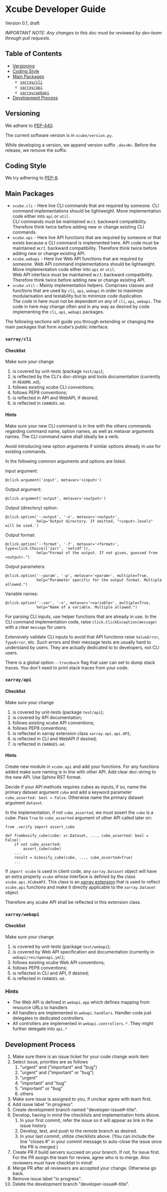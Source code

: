 # Xcube Developer Guide

Version 0.1, draft

*IMPORTANT NOTE: Any changes to this doc must be reviewed by dev-team through pull requests.* 

## Table of Contents

- [Versioning](#versioning)
- [Coding Style](#coding-style)
- [Main Packages](#main-packages)
    - [`xarray/cli`](#package-xarray-cli)
    - [`xarray/api`](#package-xarray-api)
    - [`xarray/webapi`](#package-xarray-webapi)
- [Development Process](#development-process)

## Versioning

We adhere to [PEP-440](https://www.python.org/dev/peps/pep-0440/).

The current software version is in `xcube/version.py`.

While developing a version, we append version suffix `.dev<N>`.
Before the release, we remove the suffix.

## Coding Style

We try adhering to [PEP-8](https://www.python.org/dev/peps/pep-0008/).

## Main Packages

* `xcube.cli` - Here live CLI commands that are required by someone. 
  CLI command implementations should be lightweight. 
  Move implementation code either into `api` or `util`.  
  CLI commands must be maintained w.r.t. backward compatibility.
  Therefore think twice before adding new or change existing CLI commands. 
* `xcube.api` - Here live API functions that are required by someone or that exists because a CLI 
  command is implemented here. 
  API code must be maintained w.r.t. backward compatibility.
  Therefore think twice before adding new or change existing API. 
* `xcube.webapi` - Here live Web API functions that are required by someone. 
  Web API command implementations should be lightweight.
  Move implementation code either into `api` or `util`.  
  Web API interface must be maintained w.r.t. backward compatibility.
  Therefore think twice before adding new or change existing API.
* `xcube.util` - Mainly implementation helpers. 
  Comprises classes and functions that are used by `cli`, `api`, `webapi` 
  in order to maximize modularisation and testability but to minimize code duplication.  
  The code in here must not be dependent on any of `cli`, `api`, `webapi`.
  The code in here may change often and in any way as desired by code 
  implementing the `cli`, `api`, `webapi` packages.    

The following sections will guide you through extending or changing the main packages that form
xcube's public interface.

### `xarray/cli`

#### Checklist

Make sure your change

1. is covered by unit-tests (package `test/api`); 
1. is reflected by the CLI's doc-strings and tools documentation (currently in `README.md`);
1. follows existing xcube CLI conventions;
1. follows PEP8 conventions;
1. is reflected in API and WebAPI, if desired;
1. is reflected in `CHANGES.md`.

#### Hints

Make sure your new CLI command is in line with the others commands regarding 
command name, option names, as well as metavar arguments names. 
The CLI command name shall ideally be a verb.

Avoid introducing new option arguments if similar options already in use 
for existing commands.

In the following common arguments and options are listed.

Input argument:

    @click.argument('input', metavar='<input>')

Output argument:

    @click.argument('output', metavar='<output>')

Output (directory) option:

    @click.option('--output', '-o', metavar='<output>',
                  help='Output directory. If omitted, "<input>.levels" will be used.')

Output format:

    @click.option('--format', '-f', metavar='<format>', type=click.Choice(['zarr', 'netcdf']),
                  help="Format of the output. If not given, guessed from <output>.")

Output parameters:

    @click.option('--param', '-p', metavar='<param>', multiple=True,
                  help="Parameter specific for the output format. Multiple allowed.")

Variable names:

    @click.option('--var', '-v', metavar='<variable>', multiple=True,
                  help="Name of a variable. Multiple allowed.")


For parsing CLI inputs, use helper functions that are already in use.
In the CLI command implementation code, raise `click.ClickException(message)` 
with a clear `message` for users.

Extensively validate CLI inputs to avoid that API functions raise 
`ValueError`, `TypeError`, etc. Such errors and their message texts are
usually hard to understand by users. They are actually dedicated to 
to developers, not CLI users.

There is a global option `--traceback` flag that user can set to dump stack traces. 
You don't need to print stack traces from your code.  

### `xarray/api`

#### Checklist

Make sure your change

1. is covered by unit-tests (package `test/api`); 
1. is covered by API documentation;
1. follows existing xcube API conventions;
1. follows PEP8 conventions;
1. is reflected in xarray extension class `xarray.api.api.API`;
1. is reflected in CLI and WebAPI if desired;
1. is reflected in `CHANGES.md`.

#### Hints

Create new module in `xcube.api` and add your functions.
For any functions added make sure naming is in line with other API.
Add clear doc-string to the new API. Use Sphinx RST format.

Decide if your API methods requires cubes as inputs, 
if so, name the primary dataset argument `cube` and add a 
keyword parameter `cube_asserted: bool = False`. 
Otherwise name the primary dataset argument `dataset`.

In the implementation, if not `cube_asserted`, 
we must assert the `cube` is a cube. 
Pass `True` to `cube_asserted` argument of other API called later on: 
    
    from .verify import assert_cube

    def frombosify_cube(cube: xr.Dataset, ..., cube_asserted: bool = False):  
        if not cube_asserted:
            assert_cube(cube)
        ...
        result = bibosify_cube(cube, ..., cube_asserted=True)
        ...

If `import xcube` is used in client code, any `xarray.Dataset` object will have
an extra property `xcube` whose interface is defined by the class 
`xcube.api.XCubeAPI`. This class is an 
[xarray extension](http://xarray.pydata.org/en/stable/internals.html#extending-xarray) that is 
used to reflect `xcube.api` functions and make it directly applicable to the `xarray.Dataset` object.

Therefore any xcube API shall be reflected in this extension class.


### `xarray/webapi`

#### Checklist

Make sure your change

1. is covered by unit-tests (package `test/webapi`); 
1. is covered by Web API specification and documentation (currently in `webapi/res/openapi.yml`);
1. follows existing xcube Web API conventions;
1. follows PEP8 conventions;
1. is reflected in CLI and API, if desired;
1. is reflected in `CHANGES.md`.

### Hints

* The Web API is defined in `webapi.app` which defines mapping from resource URLs to handlers
* All handlers are implemented in `webapi.handlers`. Handler code just delegates to dedicated controllers.
* All controllers are implemented in `webapi.controllers.*`. They might further delegate into `api.*`

## Development Process

1. Make sure there is an issue ticket for your code change work item
1. Select issue, priorities are as follows 
   1. "urgent" and ("important" and "bug")
   1. "urgent" and ("important" or "bug")
   1. "urgent"
   1. "important" and "bug"
   1. "important" or "bug"
   1. others
1. Make sure issue is assigned to you, if unclear agree with team first.
1. Add issue label "in progress".
1. Create development branch named "developer-issue#-title".
1. Develop, having in mind the checklists and implementation hints above.
   1. In your first commit, refer the issue so it will appear as link in the issue history
   1. Develop, test, and push to the remote branch as desired. 
   1. In your last commit, utilize checklists above. 
      (You can include the line "closes #<issue>" in your commit message to auto-close the issue 
      once the PR is merged.)
1. Create PR if build servers succeed on your branch. If not, fix issue first.  
   For the PR assign the team for review, agree who is to merge. 
   Also reviewers must have checklist in mind! 
1. Merge PR after all reviewers are accepted your change. Otherwise go back. 
1. Remove issue label "in progress".
1. Delete the development branch "developer-issue#-title".
